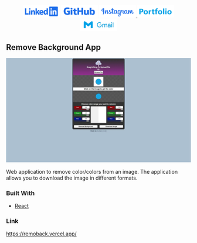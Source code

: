 <p align="center">
  <a href="https://www.linkedin.com/in/giulianoconti/"><img width="100" src="https://raw.githubusercontent.com/giulianoconti/api/main/svgs/linkedin.svg" alt="LinkedIn"></a>
  <a href="https://github.com/giulianoconti"><img width="100" src="https://raw.githubusercontent.com/giulianoconti/api/main/svgs/github.svg" alt="GitHub"></a>
  <a href="https://www.instagram.com/giulianocontii/"><img width="100" src="https://raw.githubusercontent.com/giulianoconti/api/main/svgs/instagram.svg" alt="Instagram">
  <a href="https://giulianoconti.site/"><img width="100" src="https://raw.githubusercontent.com/giulianoconti/api/main/svgs/portfolio.png" alt="Portfolio">
</a>
  <a href="mailto:giuliconti1@gmail.com"><img width="100" src="https://raw.githubusercontent.com/giulianoconti/api/main/svgs/gmail.png" alt="Mail"></a>
</p>

## Remove Background App

![Remove Background App](https://raw.githubusercontent.com/giulianoconti/api/main/imagesProjects/images_1920x1080/removeBg.webp?raw=true)

Web application to remove color/colors from an image.
The application allows you to download the image in different formats.

### Built With

* [React](https://reactjs.org/)

### Link

https://remoback.vercel.app/
